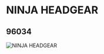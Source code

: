 # NINJA HEADGEAR
## 96034
![NINJA HEADGEAR](https://lc-www-live-s.legocdn.com/media/bricks/5/2/4641675.jpg)